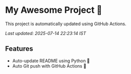 # My Awesome Project 🚀

This project is automatically updated using GitHub Actions.

_Last updated: 2025-07-14 22:23:14 IST_

## Features
- Auto-update README using Python 🐍
- Auto Git push with GitHub Actions 🤖

